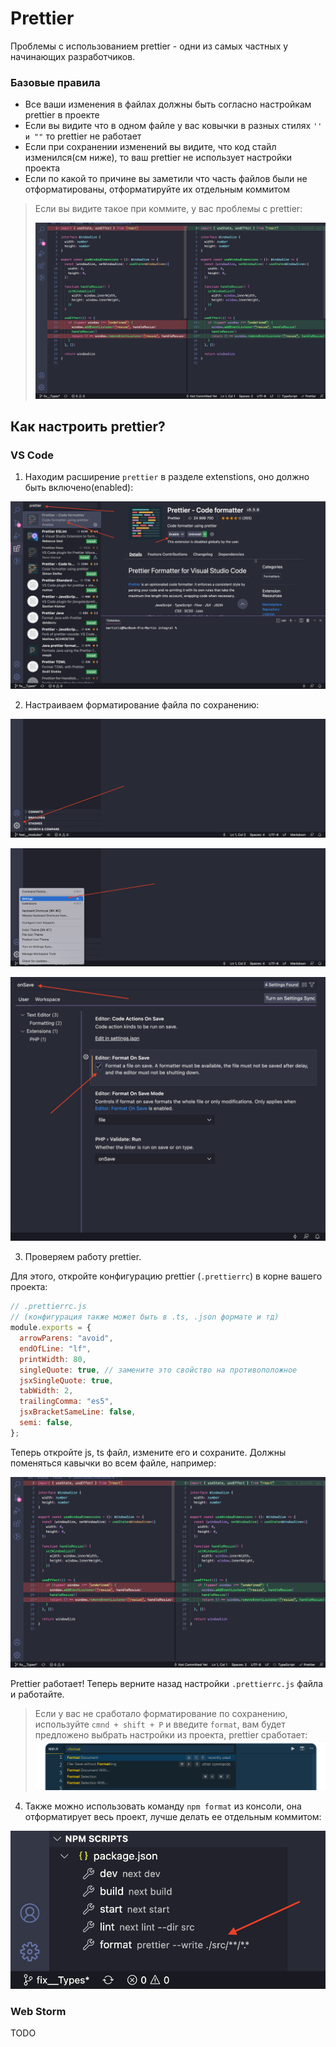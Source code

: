 # Prettier

Проблемы с использованием prettier - одни из самых частных у начинающих разработчиков.

### Базовые правила

- Все ваши изменения в файлах должны быть согласно настройкам prettier в проекте
- Если вы видите что в одном файле у вас ковычки в разных стилях `'' и ""` то prettier не работает
- Если при сохранении изменений вы видите, что код стайл изменился(см ниже), то ваш prettier не использует настройки проекта
- Если по какой то причине вы заметили что часть файлов были не отформатированы, отформатируйте их отдельным коммитом

> Если вы видите такое при коммите, у вас проблемы с prettier:
>
> ![Пример отработки форматирования](../assets/prettier/formatting.png)

## Как настроить prettier?

### VS Code

1. Находим расширение `prettier` в разделе extenstions, оно должно быть включено(enabled):

![Установка расширения](../assets/prettier/prettierExt.png)

2. Настраиваем форматирование файла по сохранению:

![Шаг 1](../assets/prettier/onsave1.png)

![Шаг 2](../assets/prettier/onsave2.png)

![Шаг 3](../assets/prettier/onsave3.png)

3. Проверяем работу prettier.

Для этого, откройте конфигурацию prettier (`.prettierrc`) в корне вашего проекта:

```js
// .prettierrc.js
// (конфигурация также может быть в .ts, .json формате и тд)
module.exports = {
  arrowParens: "avoid",
  endOfLine: "lf",
  printWidth: 80,
  singleQuote: true, // замените это свойство на противоположное
  jsxSingleQuote: true,
  tabWidth: 2,
  trailingComma: "es5",
  jsxBracketSameLine: false,
  semi: false,
};
```

Теперь откройте js, ts файл, измените его и сохраните. Должны поменяться кавычки во всем файле, например:

![Пример отработки форматирования](../assets/prettier/formatting.png)

Prettier работает! Теперь верните назад настройки `.prettierrc.js` файла и работайте.

> Если у вас не сработало форматирование по сохранению, используйте `cmnd + shift + P` и введите `format`, вам будет предложено выбрать настройки из проекта, prettier сработает:
> ![Пример отработки форматирования](../assets/prettier/format.png)

4. Также можно использовать команду `npm format` из консоли, она отформатирует весь проект, лучше делать ее отдельным коммитом:

![Пример отработки форматирования](../assets/prettier/npmFormat.png)

### Web Storm

TODO
